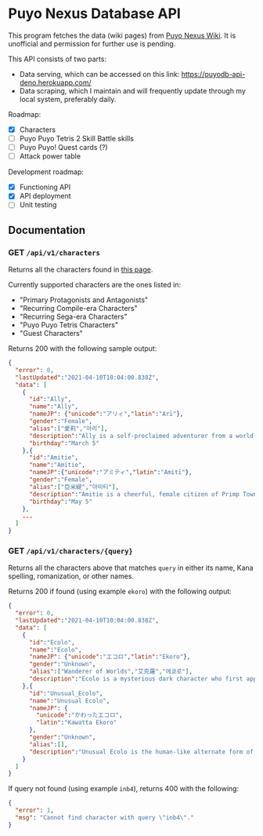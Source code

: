 # Puyo Nexus Database API

This program fetches the data (wiki pages) from 
[Puyo Nexus Wiki](https://puyonexus.com/wiki/). It is
unofficial and permission for further use is pending.

This API consists of two parts:
- Data serving, which can be accessed on this link:
  https://puyodb-api-deno.herokuapp.com/
- Data scraping, which I maintain and will frequently update
  through my local system, preferably daily.

Roadmap:
- [x] Characters
- [ ] Puyo Puyo Tetris 2 Skill Battle skills
- [ ] Puyo Puyo! Quest cards (?)
- [ ] Attack power table

Development roadmap:
- [x] Functioning API
- [x] API deployment
- [ ] Unit testing

## Documentation

### GET `/api/v1/characters`

Returns all the characters found in 
[this page](https://puyonexus.com/wiki/List_of_Characters).

Currently supported characters are the ones listed in:
- "Primary Protagonists and Antagonists"
- "Recurring Compile-era Characters"
- "Recurring Sega-era Characters"
- "Puyo Puyo Tetris Characters"
- "Guest Characters"

Returns 200 with the following sample output:
```json
{
  "error": 0,
  "lastUpdated":"2021-04-10T10:04:00.838Z",
  "data": [
    {
      "id":"Ally",
      "name":"Ally",
      "nameJP": {"unicode":"アリィ","latin":"Arī"},
      "gender":"Female",
      "alias":["愛莉","아리"],
      "description":"Ally is a self-proclaimed adventurer from a world that was not of other Puyo Puyo locations including Primp Town or Pwurp Island. She believes that everything can be solved by using the power of love. Her pet phrase is \"Let's fall in Love!\" .",
      "birthday":"March 5"
    },{
      "id":"Amitie",
      "name":"Amitie",
      "nameJP":{"unicode":"アミティ","latin":"Amitī"},
      "gender":"Female",
      "alias":["亞米緹","아미티"],
      "description":"Amitie is a cheerful, female citizen of Primp Town. She hopes to someday become a \"wonderful magic user.\" She appears to be naive, as she is often immature, and sometimes does not understand simple jokes or puns. Amitie is the main protagonist of the second course in Puyo Puyo Fever, and is generally accepted as the main protagonist in the Fever series",
      "birthday":"May 5"
    },
    ...
  ]
}
```

### GET `/api/v1/characters/{query}`

Returns all the characters above that matches `query`
in either its name, Kana spelling, romanization, or other names.

Returns 200 if found (using example `ekoro`) with the following output:
```json
{
  "error": 0,
  "lastUpdated":"2021-04-10T10:04:00.838Z",
  "data": [
    {
      "id":"Ecolo",
      "name":"Ecolo",
      "nameJP": {"unicode":"エコロ","latin":"Ekoro"},
      "gender":"Unknown",
      "alias":["Wanderer of Worlds","艾克羅","에쿄로"],
      "description":"Ecolo is a mysterious dark character who first appears in Puyo Puyo 7. He is an entity known as a \"space-time traveler\" and can traverse dimensions to his liking. Due to the nature of being a space-time traveler whose existence conflicts with the laws of space-time, memories of his existence are easily forgotten by most."
    },{
      "id":"Unusual_Ecolo",
      "name":"Unusual Ecolo",
      "nameJP": {
        "unicode":"かわったエコロ",
        "latin":"Kawatta Ekoro"
      },
      "gender":"Unknown",
      "alias":[],
      "description":"Unusual Ecolo is the human-like alternate form of Ecolo. He can be unlocked by buying Popoi's advice multiple times. He has the same dropset and power as Ecolo, but with different animations and voice clips."
    }
  ]
}
```

If query not found (using example `inb4`), returns 400
with the following:

```json
{
  "error": 1,
  "msg": "Cannot find character with query \"inb4\"."
}
```

